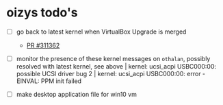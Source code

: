 # oizys todo's

- [ ] go back to latest kernel when VirtualBox Upgrade is merged
  - [PR #311362](https://github.com/NixOS/nixpkgs/pull/311362)

- [ ] monitor the presence of these kernel messages on `othalan`,
      possibly resolved with latest kernel, see above
      | kernel: ucsi_acpi USBC000:00: possible UCSI driver bug 2
      | kernel: ucsi_acpi USBC000:00: error -EINVAL: PPM init failed

- [ ] make desktop application file for win10 vm

<!-- generated with <3 by daylinmorgan/todo -->
